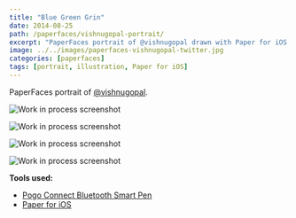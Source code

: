 ```yaml
---
title: "Blue Green Grin"
date: 2014-08-25
path: /paperfaces/vishnugopal-portrait/
excerpt: "PaperFaces portrait of @vishnugopal drawn with Paper for iOS on an iPad."
image: ../../images/paperfaces-vishnugopal-twitter.jpg
categories: [paperfaces]
tags: [portrait, illustration, Paper for iOS]
---
```


PaperFaces portrait of [@vishnugopal](https://twitter.com/vishnugopal).

![Work in process screenshot](../../images/paperfaces-vishnugopal-process-1-lg.jpg)

![Work in process screenshot](../../images/paperfaces-vishnugopal-process-2-lg.jpg)

![Work in process screenshot](../../images/paperfaces-vishnugopal-process-3-lg.jpg)

![Work in process screenshot](../../images/paperfaces-vishnugopal-process-4-lg.jpg)

**Tools used:**

- [Pogo Connect Bluetooth Smart Pen](https://www.amazon.com/gp/product/B009K448L4/ref=as_li_ss_tl?ie=UTF8&camp=1789&creative=390957&creativeASIN=B009K448L4&linkCode=as2&tag=mademist-20)
- [Paper for iOS](https://paper.bywetransfer.com/)
